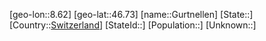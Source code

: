 ﻿---
location: [46.73,8.62]
type: City
tags:
- geo/City


SpocWebEntityId: 30643
isDeleted: false
confidential: public

---
[geo-lon::8.62]
[geo-lat::46.73]
[name::Gurtnellen]
[State::]
[Country::[Switzerland](geo/Continent/Europe/Switzerland.md)]
[StateId::]
[Population::]
[Unknown::]

